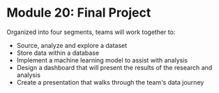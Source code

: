 # Module 20: Final Project

Organized into four segments, teams will work together to:

* Source, analyze and explore a dataset
* Store data within a database
* Implement a machine learning model to assist with analysis
* Design a dashboard that will present the results of the research and analysis
* Create a presentation that walks through the team's data journey

